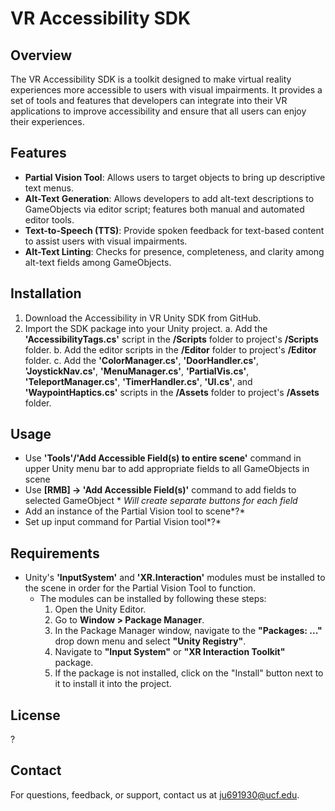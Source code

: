 # VR Accessibility SDK
## Overview
The VR Accessibility SDK is a toolkit designed to make virtual reality experiences more accessible to users with visual impairments. It provides a set of tools and features that developers can integrate into their VR applications to improve accessibility and ensure that all users can enjoy their experiences.

## Features
* **Partial Vision Tool**: Allows users to target objects to bring up descriptive text menus.
* **Alt-Text Generation**: Allows developers to add alt-text descriptions to GameObjects via editor script; features both manual and automated editor tools.
* **Text-to-Speech (TTS)**: Provide spoken feedback for text-based content to assist users with visual impairments.
* **Alt-Text Linting**: Checks for presence, completeness, and clarity among alt-text fields among GameObjects.

## Installation
1. Download the Accessibility in VR Unity SDK from GitHub.
2. Import the SDK package into your Unity project.
    a. Add the **'AccessibilityTags.cs'** script in the **/Scripts** folder to project's **/Scripts** folder.
    b. Add the editor scripts in the **/Editor** folder to project's **/Editor** folder.
    c. Add the **'ColorManager.cs'**, **'DoorHandler.cs'**, **'JoystickNav.cs'**, **'MenuManager.cs'**, **'PartialVis.cs'**, **'TeleportManager.cs'**, **'TimerHandler.cs'**, **'UI.cs'**, and **'WaypointHaptics.cs'** scripts in the **/Assets** folder to project's **/Assets** folder.
    
## Usage
* Use **'Tools'/'Add Accessible Field(s) to entire scene'** command in upper Unity menu bar to add appropriate fields to all GameObjects in scene
* Use **[RMB] -> 'Add Accessible Field(s)'** command to add fields to selected GameObject * *Will create separate buttons for each field*
* Add an instance of the Partial Vision tool to scene*?*
* Set up input command for Partial Vision tool*?*

## Requirements
* Unity's **'InputSystem'** and **'XR.Interaction'** modules must be installed to the scene in order for the Partial Vision Tool to function.
    * The modules can be installed by following these steps:
        1. Open the Unity Editor.
        2. Go to **Window > Package Manager**.
        3. In the Package Manager window, navigate to the **"Packages: ..."** drop down menu and select **"Unity Registry"**.
        4. Navigate to **"Input System"** or **"XR Interaction Toolkit"** package.
        5. If the package is not installed, click on the "Install" button next to it to install it into the project.

## License
?

## Contact
For questions, feedback, or support, contact us at [ju691930@ucf.edu](ju691930@ucf.edu).